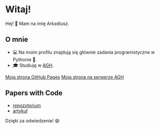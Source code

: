 # Witaj!

Hej! 👋 Mam na imię Arkadiusz.

## O mnie
- 💻 Na moim profilu znajdują się głównie zadania programistyczne w Pythonie 🐍.
- 🎓 Studiuję w [AGH](https://www.agh.edu.pl/).

[Moja strona GitHub Pages](https://awzorek.github.io/)
[Moja strona na serwerze AGH](https://student.agh.edu.pl/~awzorek)

## Papers with Code
- [repozytorium](https://github.com/awzorek/MELD)
- [artykuł](https://paperswithcode.com/paper/meld-a-multimodal-multi-party-dataset-for)

Dzięki za odwiedzenie! 😄
